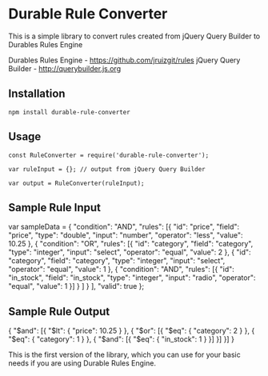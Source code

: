 Durable Rule Converter
======================

This is a simple library to convert rules created from jQuery Query Builder to Durables Rules Engine

Durables Rules Engine - https://github.com/jruizgit/rules
jQuery Query Builder - http://querybuilder.js.org

## Installation

  `npm install durable-rule-converter`

## Usage

    const RuleConverter = require('durable-rule-converter');

    var ruleInput = {}; // output from jQuery Query Builder

    var output = RuleConverter(ruleInput);

## Sample Rule Input 

var sampleData = {
    "condition": "AND",
    "rules": [{
            "id": "price",
            "field": "price",
            "type": "double",
            "input": "number",
            "operator": "less",
            "value": 10.25
        },
        {
            "condition": "OR",
            "rules": [{
                    "id": "category",
                    "field": "category",
                    "type": "integer",
                    "input": "select",
                    "operator": "equal",
                    "value": 2
                },
                {
                    "id": "category",
                    "field": "category",
                    "type": "integer",
                    "input": "select",
                    "operator": "equal",
                    "value": 1
                },
                {
                    "condition": "AND",
                    "rules": [{
                        "id": "in_stock",
                        "field": "in_stock",
                        "type": "integer",
                        "input": "radio",
                        "operator": "equal",
                        "value": 1
                    }]
                }
            ]
        }
    ],
    "valid": true
};

## Sample Rule Output

{
	"$and": [{
		"$lt": {
			"price": 10.25
		}
	}, {
		"$or": [{
			"$eq": {
				"category": 2
			}
		}, {
			"$eq": {
				"category": 1
			}
		}, {
			"$and": [{
				"$eq": {
					"in_stock": 1
				}
			}]
		}]
	}]
}

This is the first version of the library, which you can use for your basic needs if you are using Durable Rules Engine.